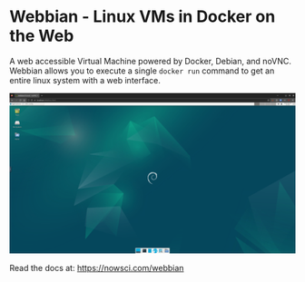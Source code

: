 # Webbian - Linux VMs in Docker on the Web

A web accessible Virtual Machine powered by Docker, Debian, and noVNC. Webbian allows you to execute a single `docker run` command to get an entire linux system with a web interface.

![](images/webbian.png)

Read the docs at: https://nowsci.com/webbian

